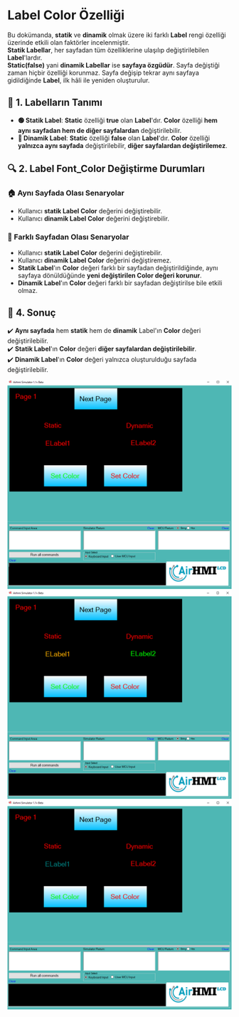 # Label Color Özelliği

Bu dokümanda, **statik** ve **dinamik** olmak üzere iki farklı **Label** rengi özelliği üzerinde etkili olan faktörler incelenmiştir.  
**Statik Labellar**, her sayfadan tüm özelliklerine ulaşılıp değiştirilebilen **Label**'lardır.  
**Static(false)** yani **dinamik Labellar** ise **sayfaya özgüdür**. Sayfa değiştiği zaman hiçbir özelliği korunmaz. Sayfa değişip tekrar aynı sayfaya gidildiğinde **Label**, ilk hâli ile yeniden oluşturulur.

## 📌 1. Labelların Tanımı
- **🟢 Statik Label**: **Static** özelliği **true** olan **Label**'dır. **Color** özelliği **hem aynı sayfadan hem de diğer sayfalardan** değiştirilebilir.
- **🔵 Dinamik Label**: **Static** özelliği **false** olan **Label**'dır. **Color** özelliği **yalnızca aynı sayfada** değiştirilebilir, **diğer sayfalardan değiştirilemez**.

## 🔍 2. Label Font_Color Değiştirme Durumları

### 🏠 Aynı Sayfada Olası Senaryolar
- Kullanıcı **statik Label Color** değerini değiştirebilir.
- Kullanıcı **dinamik Label Color** değerini değiştirebilir.

### 🔄 Farklı Sayfadan Olası Senaryolar
- Kullanıcı **statik Label Color** değerini değiştirebilir.
- Kullanıcı **dinamik Label Color** değerini değiştiremez.
- **Statik Label**'ın **Color** değeri farklı bir sayfadan değiştirildiğinde, aynı sayfaya dönüldüğünde **yeni değiştirilen Color değeri korunur**.
- **Dinamik Label**'ın **Color** değeri farklı bir sayfadan değiştirilse bile etkili olmaz.

## 🎯 4. Sonuç
✔️ **Aynı sayfada** hem **statik** hem de **dinamik** Label'ın **Color** değeri değiştirilebilir.  
✔️ **Statik Label**'ın **Color** değeri **diğer sayfalardan değiştirilebilir**.  
✔️ **Dinamik Label**'ın **Color** değeri yalnızca oluşturulduğu sayfada değiştirilebilir.  

![Açıklama Metni](1.png)  
![Açıklama Metni](2.png)  
![Açıklama Metni](3.png)
